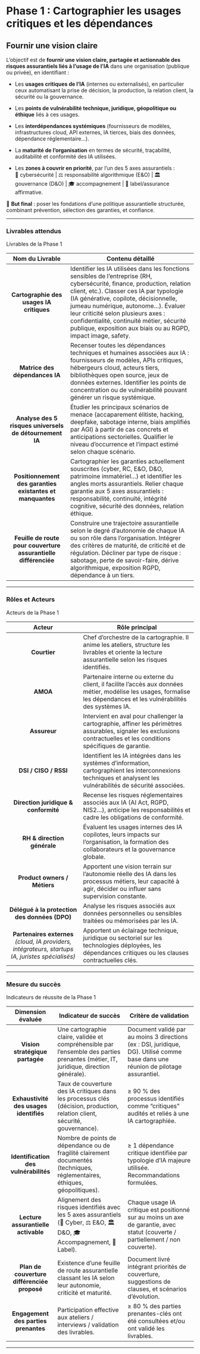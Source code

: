 # Phase 1 : Cartographier les usages critiques et les dépendances

## **Fournir une vision claire**

L’objectif est de **fournir une vision claire, partagée et actionnable des risques assurantiels liés à l’usage de l’IA** dans une organisation (publique ou privée), en identifiant :

* Les **usages critiques de l’IA** (internes ou externalisés), en particulier ceux automatisant la prise de décision, la production, la relation client, la sécurité ou la gouvernance.

* Les **points de vulnérabilité technique, juridique, géopolitique ou éthique** liés à ces usages.

* Les **interdépendances systémiques** (fournisseurs de modèles, infrastructures cloud, API externes, IA tierces, biais des données, dépendance réglementaire…).

* La **maturité de l’organisation** en termes de sécurité, traçabilité, auditabilité et conformité des IA utilisées.

* Les **zones à couvrir en priorité**, par l’un des 5 axes assurantiels :  
  🔐 cybersécurité | ⚖️ responsabilité algorithmique (E&O) | 🏛️ gouvernance (D&O) | 🎓 accompagnement | 🏅 label/assurance affirmative.

🎯 **But final** : poser les fondations d’une politique assurantielle structurée, combinant prévention, sélection des garanties, et confiance.

---

### **Livrables attendus**

Livrables de la Phase 1

| Nom du Livrable | Contenu détaillé |
| :---: | ----- |
|  **Cartographie des usages IA critiques** | Identifier les IA utilisées dans les fonctions sensibles de l’entreprise (RH, cybersécurité, finance, production, relation client, etc.). Classer ces IA par typologie (IA générative, copilote, décisionnelle, jumeau numérique, autonome…). Évaluer leur criticité selon plusieurs axes : confidentialité, continuité métier, sécurité publique, exposition aux biais ou au RGPD, impact image, safety. |
| **Matrice des dépendances IA** | Recenser toutes les dépendances techniques et humaines associées aux IA : fournisseurs de modèles, APIs critiques, hébergeurs cloud, acteurs tiers, bibliothèques open source, jeux de données externes. Identifier les points de concentration ou de vulnérabilité pouvant générer un risque systémique. |
| **Analyse des 5 risques universels de détournement IA** | Étudier les principaux scénarios de menace (accaparement élitiste, hacking, deepfake, sabotage interne, biais amplifiés par AGI) à partir de cas concrets et anticipations sectorielles. Qualifier le niveau d’occurrence et l’impact estimé selon chaque scénario. |
| **Positionnement des garanties existantes et manquantes** | Cartographier les garanties actuellement souscrites (cyber, RC, E&O, D&O, patrimoine immatériel…) et identifier les angles morts assurantiels. Relier chaque garantie aux 5 axes assurantiels : responsabilité, continuité, intégrité cognitive, sécurité des données, relation éthique. |
| **Feuille de route pour couverture assurantielle différenciée** | Construire une trajectoire assurantielle selon le degré d’autonomie de chaque IA ou son rôle dans l’organisation. Intégrer des critères de maturité, de criticité et de régulation. Décliner par type de risque : sabotage, perte de savoir-faire, dérive algorithmique, exposition RGPD, dépendance à un tiers. |

---

### **Rôles et Acteurs**

Acteurs de la Phase 1

| Acteur | Rôle principal |
| :---: | ----- |
| **Courtier** | Chef d’orchestre de la cartographie. Il anime les ateliers, structure les livrables et oriente la lecture assurantielle selon les risques identifiés. |
| **AMOA** | Partenaire interne ou externe du client, il facilite l’accès aux données métier, modélise les usages, formalise les dépendances et les vulnérabilités des systèmes IA. |
| **Assureur** | Intervient en aval pour challenger la cartographie, affiner les périmètres assurables, signaler les exclusions contractuelles et les conditions spécifiques de garantie. |
| **DSI / CISO / RSSI** | Identifient les IA intégrées dans les systèmes d’information, cartographient les interconnexions techniques et analysent les vulnérabilités de sécurité associées. |
| **Direction juridique & conformité** | Recense les risques réglementaires associés aux IA (AI Act, RGPD, NIS2…), anticipe les responsabilités et cadre les obligations de conformité. |
| **RH & direction générale** | Évaluent les usages internes des IA copilotes, leurs impacts sur l’organisation, la formation des collaborateurs et la gouvernance globale. |
| **Product owners / Métiers** | Apportent une vision terrain sur l’autonomie réelle des IA dans les processus métiers, leur capacité à agir, décider ou influer sans supervision constante. |
| **Délégué à la protection des données (DPO)** | Analyse les risques associés aux données personnelles ou sensibles traitées ou mémorisées par les IA. |
| **Partenaires externes** *(cloud, IA providers, intégrateurs, startups IA, juristes spécialisés)* | Apportent un éclairage technique, juridique ou sectoriel sur les technologies déployées, les dépendances critiques ou les clauses contractuelles clés. |

---

### **Mesure du succès**

Indicateurs de réussite de la Phase 1

| Dimension évaluée | Indicateur de succès | Critère de validation |
| :---: | ----- | ----- |
| **Vision stratégique partagée** | Une cartographie claire, validée et compréhensible par l’ensemble des parties prenantes (métier, IT, juridique, direction générale). | Document validé par au moins 3 directions (ex : DSI, juridique, DG). Utilisé comme base dans une réunion de pilotage assurantiel. |
| **Exhaustivité des usages identifiés** | Taux de couverture des IA critiques dans les processus clés (décision, production, relation client, sécurité, gouvernance). | ≥ 90 % des processus identifiés comme “critiques” audités et reliés à une IA cartographiée. |
| **Identification des vulnérabilités** | Nombre de points de dépendance ou de fragilité clairement documentés (techniques, réglementaires, éthiques, géopolitiques). | ≥ 1 dépendance critique identifiée par typologie d’IA majeure utilisée. Recommandations formulées. |
| **Lecture assurantielle activable** | Alignement des risques identifiés avec les 5 axes assurantiels (🔐 Cyber, ⚖️ E&O, 🏛️ D&O, 🎓 Accompagnement, 🏅 Label). | Chaque usage IA critique est positionné sur au moins un axe de garantie, avec statut (couverte / partiellement / non couverte). |
| **Plan de couverture différenciée proposé** | Existence d’une feuille de route assurantielle classant les IA selon leur autonomie, criticité et maturité. | Document livré intégrant priorités de couverture, suggestions de clauses, et scénarios d’évolution. |
| **Engagement des parties prenantes** | Participation effective aux ateliers / interviews / validation des livrables. | ≥ 80 % des parties prenantes-clés ont été consultées et/ou ont validé les livrables. |

---
